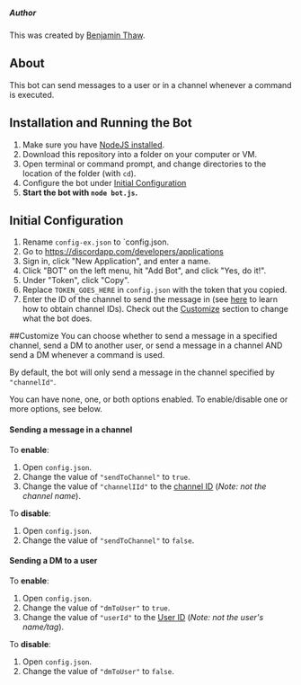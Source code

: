 ##### Author
This was created by [Benjamin Thaw](https://github.com/bthaw2018 "Benjamin Thaw").

## About
This bot can send messages to a user or in a channel whenever a command is executed.

## Installation and Running the Bot
1. Make sure you have [NodeJS installed](https://nodejs.org/en/download/).
2. Download this repository into a folder on your computer or VM.
3. Open terminal or command prompt, and change directories to the location of the folder (with `cd`).
4. Configure the bot under [Initial Configuration](#initial-configuration)
5. **Start the bot with `node bot.js`.**

## Initial Configuration
1. Rename `config-ex.json` to `config.json.
2. Go to https://discordapp.com/developers/applications
3. Sign in,  click "New Application", and enter a name.
4. Click "BOT" on the left menu, hit "Add Bot", and click "Yes, do it!".
5. Under "Token", click "Copy".
6. Replace `TOKEN_GOES_HERE` in `config.json` with the token that you copied.
7. Enter the ID of the channel to send the message in (see [here](https://support.discordapp.com/hc/en-us/articles/206346498-Where-can-I-find-my-User-Server-Message-ID- "here") to learn how to obtain channel IDs). Check out the [Customize](#customize) section to change what the bot does.

##Customize
You can choose whether to send a message in a specified channel, send a DM to another user, or send a message in a channel AND send a DM whenever a command is used. 

By default, the bot will only send a message in the channel specified by `"channelId"`. 

You can have none, one, or both options enabled. To enable/disable one or more options, see below.
#### Sending a message in a channel
To **enable**:
1. Open `config.json`.
2. Change the value of `"sendToChannel"` to `true`.
3. Change the value of `"channelIId"` to the [channel ID](https://support.discordapp.com/hc/en-us/articles/206346498-Where-can-I-find-my-User-Server-Message-ID- "here") (*Note: not the channel name*).

To **disable**:
1. Open `config.json`.
2. Change the value of `"sendToChannel"` to `false`.

#### Sending a DM to a user
To **enable**:
1. Open `config.json`.
2. Change the value of `"dmToUser"` to `true`.
3. Change the value of `"userId"` to the [User ID](https://support.discordapp.com/hc/en-us/articles/206346498-Where-can-I-find-my-User-Server-Message-ID- "here") (*Note: not the user's name/tag*).

To **disable**:
1. Open `config.json`.
2. Change the value of `"dmToUser"` to `false`.

